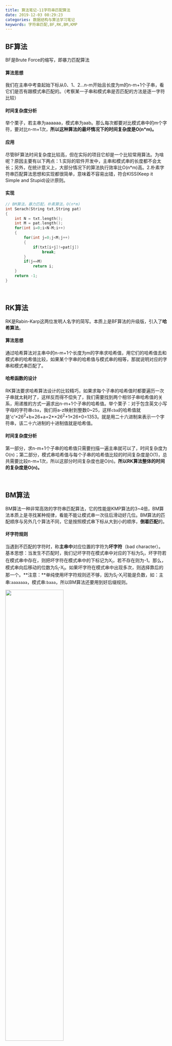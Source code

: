 ```yaml
---
title: 算法笔记-11字符串匹配算法
date: 2019-12-03 08:29:23
categories: 数据结构与算法学习笔记
keywords: 字符串匹配,BF,RK,BM,KMP
---
```


## BF算法

BF是Brute Force的缩写，即暴力匹配算法

#### 算法思想

我们在主串中考查起始下标从0、1、2...n-m开始且长度为m的n-m+1个子串，看它们是否有跟模式串匹配的。（考察某一子串和模式串是否匹配的方法是逐一字符比较）

#### 时间复杂度分析

举个栗子，若主串为aaaaaa，模式串为aab。那么每次都要对比模式串中的m个字符，要对比n-m+1次，**所以这种算法的最坏情况下的时间复杂度是O(n*m)。**

#### 应用

尽管BF算法时间复杂度比较高，但在实际的项目它却是一个比较常用算法。为啥呢？原因主要有以下两点：1.实际的软件开发中，主串和模式串的长度都不会太长；另外，在统计意义上，大部分情况下的算法执行效率比O(n*m)高。2.朴素字符串匹配算法思想和实现都很简单，意味着不容易出错，符合KISS(Keep it Simple and Stupid)设计原则。

#### 实现

```c++
// BM算法，暴力匹配，朴素算法，O(n*m)
int Serach(String txt,String pat)
{
    int N = txt.length();
    int M = pat.length();
    for(int i=0;i<N-M;i++)
    {
        for(int j=0;j<M;j++)
        {
            if(txt[i+j]!=pat[j])
                break;
        }
        if(j==M)
            return i;
    }
    return -1;
}
```

<br>

## RK算法

RK是Rabin-Karp这两位发明人名字的简写。本质上是BF算法的升级版，引入了**哈希算法**。

#### **算法思想**

通过哈希算法对主串中的n-m+1个长度为m的字串求哈希值，用它们的哈希值去和模式串的哈希值比较，如果某个字串的哈希值与模式串的相等，那就说明对应的字串和模式串匹配了。

#### 哈希函数的设计

RK算法要求哈希算法设计的比较精巧，如果求每个子串的哈希值时都要遍历一次子串就太耗时了，这样反而得不偿失了，我们需要找到两个相邻子串哈希值的关系，用递推的方式一遍求出n-m+1个子串的哈希值。举个栗子：对于包含英文小写字母的字符串`cba`，我们将a-z映射到整数0~25，这样`cba`的哈希值就是'c'×26<sup>2</sup>+b×26+a=2*×26<sup>2</sup>+1×26+0=1353。就是用二十六进制来表示一个字符串，该二十六进制的十进制值就是哈希值。

#### 时间复杂度分析

第一部分，求n-m+1个子串的哈希值只需要扫描一遍主串就可以了，时间复杂度为O(n)；第二部分，模式串哈希值与每个子串的哈希值比较的时间复杂度是O(1)，总共需要比较n-m+1次，所以这部分时间复杂度也是O(n)。**所以RK算法整体的时间的复杂度是O(n)。**

<br>

## BM算法

BM算法一种非常高效的字符串匹配算法，它的性能是KMP算法的3~4倍，BM算法本质上是寻找某种规律，看能不能让模式串一次往后滑动好几位。BM算法的匹配顺序与另外几个算法不同，它是按照模式串下标从大到小的顺序，**倒着匹配**的。

#### 坏字符规则

当遇到不匹配的字符时，称**主串中**对应位置的字符为**坏字符**（bad character）。基本思想：当发生不匹配时，我们记坏字符在模式串中对应的下标为S<sub>i</sub>，坏字符若在模式串中存在，则把坏字符在模式串中的下标记为X<sub>i</sub>，若不存在则为-1。那么，模式串向后移动的位数为S<sub>i</sub>-X<sub>i</sub>。如果坏字符在模式串中出现多次，则选择靠后的那一个。**注意：**单纯使用坏字符规则还不够，因为S<sub>i</sub>-X<sub>i</sub>可能是负数，如：主串:`aaaaaaa`，模式串:`baaa`，所以BM算法还要用到好后缀规则。

<img src="https://raw.githubusercontent.com/cszcsz/BlogCloudImg/master/surfaceimg/20191204195243.png" width="60%"/>

#### **好后缀规则**

好后缀规则原理与坏字符处理方法类似，当我们遇到不匹配的字符时，我们在模式串中从后向前寻找第一个与好后缀匹配的子串，然后我们将模式串向后移动使它们对齐，如下图所示：

<img src="https://raw.githubusercontent.com/cszcsz/BlogCloudImg/master/surfaceimg/20191204200405.png" width="60%"/>

若找不到，则会出现以下情况：

<img src="https://raw.githubusercontent.com/cszcsz/BlogCloudImg/master/surfaceimg/20191204202008.png" width="60%"/>

如图，**若一次性将模式串移动到好好后缀的后面(左分支)，则会出现错过正确匹配的情况**，显然这样移动过头了。我们知道在这种情况下，当主串中的好后缀与模式串重合时，肯定不能匹配。但一次性移动过头使之完全不重合又有可能错过匹配的情况。**所以，折中起来就是要移动模式串，使主串中的好后缀与模式串存在部分重合！**

**所以，针对这种情况，我们不仅要看好后缀在模式串中，是否有另一个匹配的子串，我们还要考察好后缀的后缀子串，是否存在跟模式串的前缀子串匹配的。**	

现在，坏字符规则和好后缀规则已经清楚了，那么我们到底是选择哪个作为移动的方案呢？我**们可以分别计算好后缀和坏字符往后滑动的位数，然后取两个数中最大的，作为模式串往后滑动的位数**。这种处理方法还可以避免我们前面提到的，根据坏字符规则，计算得到的往后滑动的位数，有可能是负数的情况。

#### 时间复杂度分析

BM算法在最好情况下的时间复杂度是很低的，只有O(n/m)。比如：主串为`aabaabaaa`，模式串为`aaa`，那么每次模式串都向后移动m位。

#### 代码实现

我们如何查找坏字符在模式串中的位置呢？如果我们每次拿坏字符在模式串中顺序查找，这样势必很慢，会影响匹配效率。想要更高效的查找，就得用到我们的散列表了。我们可以将模式串中的字符和对应的下标存在散列表中。比如我们创建一个大小为256的数组`bc[256]`，数组下标对应字符的ASCII码值，数组的值为对应的下标(若有重复字符则存靠后的下标)。

```c++
// 用hash表存坏字符下标
void initBC(String pat,int bc[])
{
    int m = pat.length();
    for(int i=0;i<sizeof(bc)/sizeof(int);i++)
    	bc[i] = -1;
    for(int i=0;i<m;i++)
    {
        int ascii = (int)pat[i];
        bc[ascii] = i;
    }
}
```

```c++
// 不考虑好后缀规则的代码
int BM(String txt,String pat)
{
    int n = txt.length();
    int m = pat.length();
    int i = 0;
    while(i<=n-m)
    {
        int j;
        for(j=m-1;j>=0;j--)
            if(txt[i+j]!=pat[j])
                break;
        if(j<0)
            return i;
        // 等同于将模式串往后滑动j-bc[(int)a[i+j]]位
        i = i + (j - bc[(int)txt[i+j]]);
    }
    return -1;
}
```

关于引入好后缀的算法实现这里先不写了，它还需要引入suffix和prefix数组。来完成以下任务

1. 在模式串中，查找跟好后缀匹配的另一个子串；

2. 在好后缀的后缀子串中，查找最长的、能跟模式串前缀子串匹配的后缀子串；

<br>

## KMP算法

KMP算法是大家耳熟能详的算法，但总是学了就忘，所以我想简明扼要地把它的算法原理记录下来供以后回顾，KMP 算法是根据三位作者（D.E.Knuth，J.H.Morris 和 V.R.Pratt）的名字来命名的。

#### **算法思想**

其思想与BM算法类似，朴素的字符串查找算法不匹配时每次只将模式串向后移动一位，而KMP算法试图利用已匹配的字符，当发生某个字符不匹配时能够**将模式串向后多移动多位，跳过那些肯定不能匹配的情况，且主串不回退。**

<img src="https://raw.githubusercontent.com/cszcsz/BlogCloudImg/master/surfaceimg/20191204161525.png" width="70%" height="100%"/>

如图，当出现某个字符不匹配时，j回退到哪呢？（或者说模式串向后移到几位呢？）利用已经匹配到的信息，我们将j回退到**好前缀的最长可匹配前缀子串的末尾字符的下标位置**。那么，如何来求好前缀的最长可匹配前缀和后缀子串呢？其实这个问题其实不涉及主串，只需要通过模式串本身就能求解。所以，我们能不能事先预处理计算好，在模式串和主串匹配的过程中，直接拿过来就用呢？当然可以，这就要引入next数组了。

#### next数组

也叫失效函数，**数组的下标是每个前缀结尾字符下标，数组的值是这个前缀的<u>最长</u>可以匹配<u>前缀子串</u>的结尾字符下标**。举个栗子如图：

<img src="https://raw.githubusercontent.com/cszcsz/BlogCloudImg/master/surfaceimg/20191204163537.png" width="70%" height="10%"/>

#### next数组的求法

我们利用数学归纳法的思想，初始化next[0]=-1，这个显而易见。如果我们知道next[i-1]，如何求next[i]呢？如果next[i-1]=k-1(即子串pat[0...k-1]是pat[0...i-1]的最长可匹配前缀子串)，这时若pat[k]=pat[i]，那么pat[0...k]就是pat[0...i]的最长可匹配前缀子串，即next=[i]=next[i-1]+1;若pat[k]≠pat[i]呢？这时我们就要找pat[0...i-1]的次长可匹配前缀子串，直到找到一个可匹配的且该串的下一个字符等于pat[i]就可以了。

#### 时间复杂度分析

**KMP 算法的时间复杂度就是 O(m+n)，空间复杂度是O(m)。**

#### 代码实现

```c++
// KMP匹配代码
int KMP(String txt,String pat)
{
    int n = txt.length();
    int m = pat.length();
    int j = 0;
    for(int i=0;i<n;i++)
    {
        while(txt[i]!=pat[j] && j>0)
            j = next[j-1] + 1;
        if(txt[i]==pat[j])
            j++;
        if(j==m)
            return i-m+1;
    }
    return -1;
}

// 求next数组
int* getNext(String pat)
{
    int m = pat.length();
    int* next = new int[m];
    next[0] = -1;
    int k = -1;
    for(int i=1;i<m;i++)
    {
        while(pat[k+1]!=pat[i] && k!=-1)
            k = next[k];
        if(pat[k+1]==pat[i])
            k++;
        next[i] = k;
    }
    return next;
}
```



